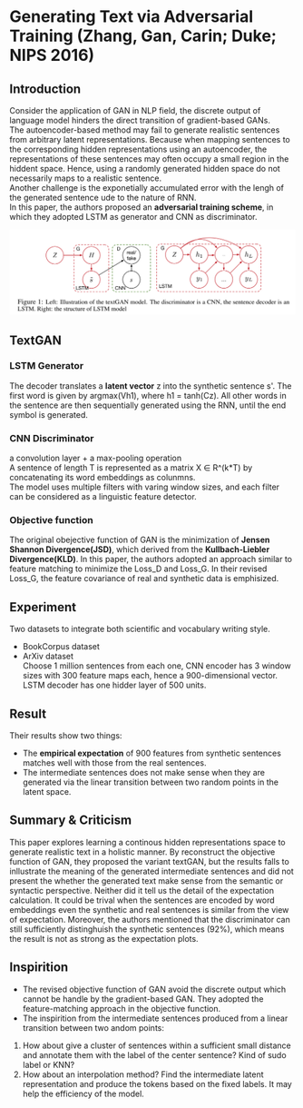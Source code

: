 # Generating Text via Adversarial Training (Zhang, Gan, Carin; Duke; NIPS 2016)

## Introduction
Consider the application of GAN in NLP field, the discrete output of language model hinders the direct transition of gradient-based GANs.  
The autoencoder-based method may fail to generate realistic sentences from arbitrary latent representations. Because when mapping sentences to the corresponding hidden representations using an autoencoder, the representations of these sentences may often occupy a small region in the hiddent space. Hence, using a randomly generated hidden space do not necessarily maps to a realistic sentence.  
Another challenge is the exponetially accumulated error with the lengh of the generated sentence ude to the nature of RNN.  
In this paper, the authors proposed an __adversarial training scheme__, in which they adopted LSTM as generator and CNN as discriminator.

![textGAN](textGAN.png)
## TextGAN
### LSTM Generator
The decoder translates a __latent vector__ z into the synthetic sentence s'. The first word is given by argmax(Vh1), where h1 = tanh(Cz). All other words in the sentence are then sequentially generated using the RNN, until the end symbol is generated.

### CNN Discriminator
a convolution layer + a max-pooling operation  
A sentence of length T is represented as a matrix X ∈ R^(k\*T) by concatenating its word embeddings as colunmns.  
The model uses multiple filters with varing window sizes, and each filter can be considered as a linguistic feature detector.

### Objective function
The original obejective function of GAN is the minimization of __Jensen Shannon Divergence(JSD)__, which derived from the __Kullbach-Liebler Divergence(KLD)__. In this paper, the authors adopted an approach similar to feature matching to minimize the Loss_D and Loss_G. In their revised Loss_G, the feature covariance of real and synthetic data is emphisized. 

## Experiment
Two datasets to integrate both scientific and vocabulary writing style.
* BookCorpus dataset
* ArXiv dataset  
Choose 1 million sentences from each one, CNN encoder has 3 window sizes with 300 feature maps each, hence a 900-dimensional vector.  
LSTM decoder has one hidder layer of 500 units. 

## Result
Their results show two things:  
* The __empirical expectation__ of 900 features from synthetic sentences matches well with those from the real sentences. 
* The intermediate sentences does not make sense when they are generated via the linear transition between two random points in the latent space.

## Summary & Criticism
This paper explores learning a continous hidden representations space to generate realistic text in a holistic manner. By reconstruct the objective function of GAN, they proposed the variant textGAN, but the results falls to inllustrate the meaning of the generated intermediate sentences and did not present the whether the generated text make sense from the semantic or syntactic perspective. Neither did it tell us the detail of the expectation calculation. It could be trival when the sentences are encoded by word embeddings even the synthetic and real sentences is similar from the view of expectation. Moreover, the authors mentioned that the discriminator can still sufficiently distinghuish the synthetic sentences (92%), which means the result is not as strong as the expectation plots.

## Inspirition
* The revised objective function of GAN avoid the discrete output which cannot be handle by the  gradient-based GAN. They adopted the feature-matching approach in the objective function.
* The inspirition from the intermediate sentences produced from a linear transition between two andom points: 
1. How about give a cluster of sentences within a sufficient small distance and annotate them with the label of the center sentence? Kind of sudo label or KNN?  
2. How about an interpolation method? Find the intermediate latent representation and produce the tokens based on the fixed labels. It may help the efficiency of the model.
